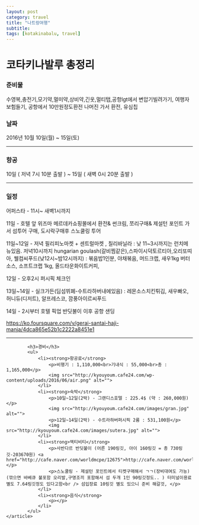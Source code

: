 ```yaml
---
layout: post
category: travel
title: "나트랑여행"
subtitle: 
tags: [kotakinabalu, travel]
---
```

<div class="wrap">
	<h1>코타키나발루 총정리</h1>
	<article>
			<h3>준비물</h3>
			<p>수영복,충전기,모기약,멀미약,상비약,긴옷,멀티탭,공항lgt에서 변압기빌려가기, 여행자보험들기, 공항에서 10만원정도환전 나머진 가서 환전, 유심칩</p>
			<h3>날짜</h3> 
			<p>2016년 10월 10일(월) ~ 15일(토)</p>
			<hr />
			<h3>항공</h3>
			<p>10일 ( 저녁 7시 10분 출발 ) ~ 15일 ( 새벽 0시 20분 출발 )</p>
			<hr />
			<h3>일정</h3>
			<p>어퍼스타 - 11시~ 새벽1시까지</p>
			<p>11일 - 호텔 앞 위즈마 메르데카쇼핑몰에서 환전& 썬크림, 쪼리구매& 제설턴 포인트 가서 섬투어 구매, 도시락구매후 스노쿨링 투어</p>
			<p>11일~12일 - 저녁 필리피노마켓 + 센트럴마켓 , 칠리바닐라 : 낮 11~3시까지는 런치메뉴있음. 저녁10시까지 hungarian goulash(갈비찜같은),스파이시덕토르티아,오리또띠아, 웰컴씨푸드(낮12시~밤12시까지) : 볶음밥1인분, 야채볶음, 머드크랩, 새우1kg 버터소스, 소프트크랩 1kg, 올드타운화이트커피, </p>
			<p>12일 - 오후2시 퍼시픽 체크인</p>
			<p>13일~14일 - 실크가든(딤섬뷔폐-수트라하버내에있음) : 레몬소스치킨튀김, 새우빠오, 허니듀(디저트),  알프레스코, 깜풍아이르씨푸드</p>
			<p>14일 - 2시부터 호텔 픽업 반딧불이 이후 공항 샌딩</p>
			<p><a href="https://ko.foursquare.com/v/gerai-santai-haji-manja/4dca865e52b1c2222a8451e1">https://ko.foursquare.com/v/gerai-santai-haji-manja/4dca865e52b1c2222a8451e1</a></p>
			<hr />
		
			<h3>경비</h3>
			<ul>
				<li><strong>항공료</strong>
					<p>비행기 : 1,110,000<br>기내식 : 55,000<br>총 : 1,165,000</p>
					<img src="http://kyouyoum.cafe24.com/wp-content/uploads/2016/06/air.png" alt="">
				</li>
				<li><strong>숙박</strong>
					<p>10일~12일(2박) - 그랜디스호텔 : 225.4$ (약 : 260,000원)</p>
					<img src="http://kyouyoum.cafe24.com/images/gran.jpg" alt="">
					<p>12일~14일(2박) - 수트라하버퍼시픽 2룸 : 531,100원</p>
					<img src="http://kyouyoum.cafe24.com/images/sutera.jpg" alt="">
				</li>
				<li><strong>액티비티</strong>
					<p>사반다르 반딧불이 (어른 190링깃, 아이 160링깃 = 총 730링깃-203670원) <a href="http://cafe.naver.com/worldmcpe/12675">http://cafe.naver.com/worldmcpe/12675</a></p>
					<p>스노쿨링 - 제설턴 포인트에서 티켓구매해서 ㄱㄱ(장비대여도 가능) (깎으면 바베큐 불포함 오리발,구명조끼 포함해서 섬 두개 1인 90링깃정도.. ) 터미널이용료 별도 7.64링깃정도 있다고함<br /> 섬입장료 10링깃 별도 있으니 준비 해갈것, </p>
				</li>
				<li><strong>음식</strong>
					<p></p>
				</li>
			</ul>
	</article>
</div>